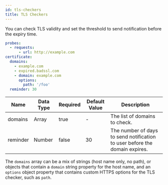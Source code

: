 ```yaml
---
id: tls-checkers
title: TLS Checkers
---
```


You can check TLS validity and set the threshold to send notification before the expiry time.

```yaml
probes:
  - requests:
      - url: http://example.com
certificate:
  domains:
    - example.com
    - expired.badssl.com
    - domain: example.com
      options:
        path: '/foo'
  reminder: 30
```

| Name     | Data Type | Required | Default Value | Description                                                                |
| -------- | --------- | -------- | ------------- | -------------------------------------------------------------------------- |
| domains  | Array     | true     | -             | The list of domains to check.                                              |
| reminder | Number    | false    | 30            | The number of days to send notification to user before the domain expires. |

The `domains` array can be a mix of strings (host name only, no path), or objects
that contain a `domain` string property for the host name, and an `options` object
property that contains custom HTTPS options for the TLS checker, such as `path`.
